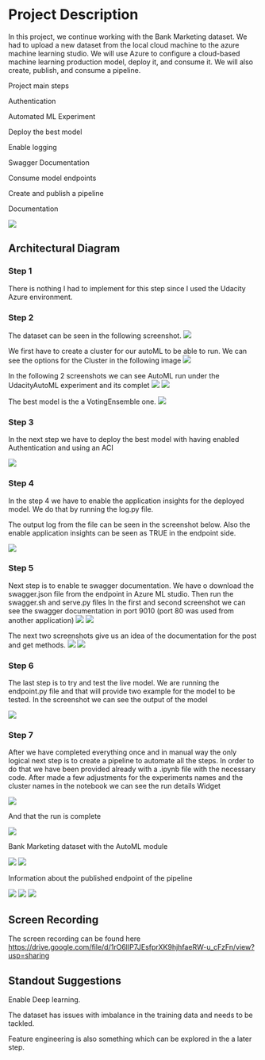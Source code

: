 
# Project Description

In this project, we continue working with the Bank Marketing dataset.
We had to upload a new dataset from the local cloud machine to the azure machine learning studio.
We will use Azure to configure a cloud-based machine learning production model, deploy it, and consume it. 
We will also create, publish, and consume a pipeline. 

Project main steps

Authentication

Automated ML Experiment

Deploy the best model

Enable logging

Swagger Documentation

Consume model endpoints

Create and publish a pipeline

Documentation

![](main_steps.png)

## Architectural Diagram

### Step 1

There is nothing I had to implement for this step since I used the Udacity Azure environment.

### Step 2

The dataset can be seen in the following screenshot.
![](Step2Dataset.png)

We first have to create a cluster for our autoML to be able to run.
We can see the options for the Cluster in the following image
![](Step2Cluster.png)

In the following 2 screenshots we can see AutoML run under the UdacityAutoML experiment and its complet
![](Step2AutoMLComplete1.png)
![](Step2AutoMLComplete2.png)

The best model is the a VotingEnsemble one.
![](Step2AutoMLBestModel.png)


### Step 3

In the next step we have to deploy the best model with having enabled Authentication and using an ACI

![](Step3DeployBestModel.png)

### Step 4

In the step 4 we have to enable the application insights for the deployed model.
We do that by running the log.py file.

The output log from the file can be seen in the screenshot below.
Also  the enable application insights can be seen as TRUE in the endpoint side.

![](Step4ApplicationInsightsLogs.png)

### Step 5

Next step is to enable te swagger documentation.
We have o download the swagger.json file from the endpoint in Azure ML studio.
Then run the swagger.sh and serve.py  files
In the first and second screenshot we can see the swagger documentation in port 9010 (port 80 was used from another application)
![](Step5SwaggerPage1.png)
![](Step5SwaggerPage2.png)

The next two screenshots give us an idea of the documentation for the post and get methods. 
![](Step5SwaggerPage3.png)
![](Step5SwaggerPage4.png)


### Step 6

The last step is to try and test the live model.
We are running the endpoint.py file and that will provide two example for the model to be tested.
In the screenshot we can see the output of the model

![](Step6Results.png)

### Step 7

After we have completed everything once and in manual way the only logical next step is to create a pipeline to automate all the steps.
In order to do that we have been provided already with a .ipynb file with the necessary code.
After made a few adjustments for the experiments names and the cluster names in the notebook we can see the run details Widget

![](Step7Widget.png)

And that the run is complete 

![](Step7RunComplete.png)

Bank Marketing dataset with the AutoML module

![](Step7DataMod1.png)
![](Step7DataMod2.png)

Information about the published endpoint of the pipeline

![](Step7Endpoint1.png)
![](Step7Endpoint2.png)
![](Step7Endpoint3.png)


## Screen Recording

The screen recording can be found here https://drive.google.com/file/d/1rO6lIP7JEsfprXK9hjhfaeRW-u_cFzFn/view?usp=sharing

## Standout Suggestions

Enable Deep learning.

The dataset has issues with imbalance in the training data and needs to be tackled.

Feature engineering is also something which can be explored in the a later step.